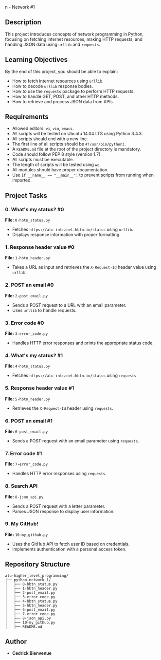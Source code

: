 
n - Network #1

## Description
This project introduces concepts of network programming in Python, focusing on fetching internet resources, making HTTP requests, and handling JSON data using `urllib` and `requests`.

## Learning Objectives
By the end of this project, you should be able to explain:
- How to fetch internet resources using `urllib`.
- How to decode `urllib` response bodies.
- How to use the `requests` package to perform HTTP requests.
- How to handle GET, POST, and other HTTP methods.
- How to retrieve and process JSON data from APIs.

## Requirements
- Allowed editors: `vi`, `vim`, `emacs`.
- All scripts will be tested on Ubuntu 14.04 LTS using Python 3.4.3.
- All scripts should end with a new line.
- The first line of all scripts should be `#!/usr/bin/python3`.
- A `README.md` file at the root of the project directory is mandatory.
- Code should follow PEP 8 style (version 1.7).
- All scripts must be executable.
- The length of scripts will be tested using `wc`.
- All modules should have proper documentation.
- Use `if __name__ == "__main__":` to prevent scripts from running when imported.

## Project Tasks

### 0. What's my status? #0
**File:** `0-hbtn_status.py`
- Fetches `https://alu-intranet.hbtn.io/status` using `urllib`.
- Displays response information with proper formatting.

### 1. Response header value #0
**File:** `1-hbtn_header.py`
- Takes a URL as input and retrieves the `X-Request-Id` header value using `urllib`.

### 2. POST an email #0
**File:** `2-post_email.py`
- Sends a POST request to a URL with an email parameter.
- Uses `urllib` to handle requests.

### 3. Error code #0
**File:** `3-error_code.py`
- Handles HTTP error responses and prints the appropriate status code.

### 4. What's my status? #1
**File:** `4-hbtn_status.py`
- Fetches `https://alu-intranet.hbtn.io/status` using `requests`.

### 5. Response header value #1
**File:** `5-hbtn_header.py`
- Retrieves the `X-Request-Id` header using `requests`.

### 6. POST an email #1
**File:** `6-post_email.py`
- Sends a POST request with an email parameter using `requests`.

### 7. Error code #1
**File:** `7-error_code.py`
- Handles HTTP error responses using `requests`.

### 8. Search API
**File:** `8-json_api.py`
- Sends a POST request with a letter parameter.
- Parses JSON response to display user information.

### 9. My GitHub!
**File:** `10-my_github.py`
- Uses the GitHub API to fetch user ID based on credentials.
- Implements authentication with a personal access token.

## Repository Structure
```
alu-higher_level_programming/
│── python-network_1/
│   ├── 0-hbtn_status.py
│   ├── 1-hbtn_header.py
│   ├── 2-post_email.py
│   ├── 3-error_code.py
│   ├── 4-hbtn_status.py
│   ├── 5-hbtn_header.py
│   ├── 6-post_email.py
│   ├── 7-error_code.py
│   ├── 8-json_api.py
│   ├── 10-my_github.py
│   ├── README.md
```

## Author
- **Cedrick Bienvenue**


